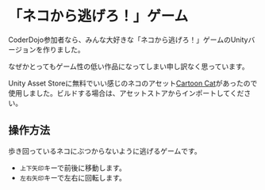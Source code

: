 # 「ネコから逃げろ！」ゲーム
CoderDojo参加者なら、みんな大好きな「ネコから逃げろ！」ゲームのUnityバージョンを作りました。

なぜかとってもゲーム性の低い作品になってしまい申し訳なく思っています。

Unity Asset Storeに無料でいい感じのネコのアセット[Cartoon Cat](https://assetstore.unity.com/packages/3d/characters/animals/cartoon-cat-70180)があったので使用しました。ビルドする場合は、アセットストアからインポートしてください。

## 操作方法
歩き回っているネコにぶつからないように逃げるゲームです。
- `上下矢印`キーで前後に移動します。
- `左右矢印`キーで左右に回転します。
